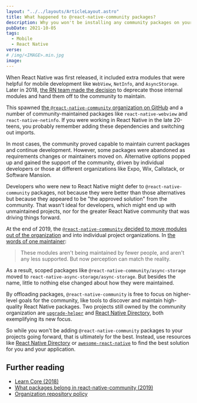 ```yaml
---
layout: "../../layouts/ArticleLayout.astro"
title: What happened to @react-native-community packages?
description: Why you won't be installing any community packages on your next React Native project
pubDate: 2021-10-05
tags:
  - Mobile
  - React Native
verse:
# /img/<IMAGE>.min.jpg
image:
---
```


When React Native was first released, it included extra modules that were helpful for mobile development like `WebView`, `NetInfo`, and `AsyncStorage`. Later in 2018, [the RN team made the decision](https://github.com/react-native-community/discussions-and-proposals/issues/6) to deprecate those internal modules and hand them off to the community to maintain.

This spawned [the `@react-native-community` organization on GitHub](https://github.com/react-native-community) and a number of community-maintained packages like `react-native-webview` and `react-native-netinfo`. If you were working in React Native in the late 20-teens, you probably remember adding these dependencies and switching out imports.

In most cases, the community proved capable to maintain current packages and continue development. However, some packages were abandoned as requirements changes or maintainers moved on. Alternative options popped up and gained the support of the community, driven by individual developers or those at different organizations like Expo, Wix, Callstack, or Software Mansion.

Developers who were new to React Native might defer to `@react-native-community` packages, not because they were better than those alternatives but because they appeared to be "the approved solution" from the community. That wasn't ideal for developers, which might end up with unmaintained projects, nor for the greater React Native community that was driving things forward.

At the end of 2019, the [`@react-native-community` decided to move modules out of the organization](https://github.com/react-native-community/discussions-and-proposals/issues/176) and into individual project organizations. In [the words of one maintainer](https://github.com/react-native-community/discussions-and-proposals/issues/176#issuecomment-719172928):

> These modules aren't being maintained by fewer people, and aren't any less supported. But now perception can match the reality.

As a result, scoped packages like `@react-native-community/async-storage` moved to `react-native-async-storage/async-storage`. But besides the name, little to nothing else changed about how they were maintained.

By offloading packages, `@react-native-community` is free to focus on higher-level goals for the community, like tools to discover and maintain high-quality React Native packages. Two projects still owned by the community organization are [`upgrade-helper`](https://github.com/react-native-community/upgrade-helper) and [React Native Directory](https://reactnative.directory/), both exemplifying its new focus.

So while you won't be adding `@react-native-community` packages to your projects going forward, that is ultimately for the best. Instead, use resources like [React Native Directory](https://reactnative.directory/) or [`awesome-react-native`](https://github.com/jondot/awesome-react-native) to find the best solution for you and your application.

## Further reading

- [Learn Core (2018)](https://github.com/react-native-community/discussions-and-proposals/issues/6)
- [What packages belong in react-native-community (2019)](https://github.com/react-native-community/discussions-and-proposals/issues/176)
- [Organization repository policy](https://github.com/react-native-community/discussions-and-proposals/blob/master/partners/0001-organization-repository-policy.md)
